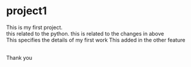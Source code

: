 # project1
This is my first project.
<br>
this related to the python.
this is related to the changes in above
<br>
This specifies the details of my first work
This added in the other feature

<br>
Thank you
